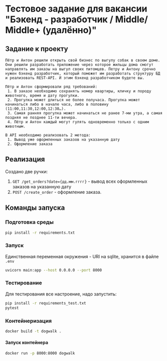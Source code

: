 # Тестовое задание для вакансии "Бэкенд - разработчик / Middle/ Middle+ (удалённо)"

## Задание к проекту
```text
Пётр и Антон решили открыть свой бизнес по выгулу собак в своем доме. Они решили разработать приложение через которое жильцы дома смогут направлять им заказы на выгул своих питомцев. Петру и Антону срочно нужен бэкенд разработчик, который поможет им разработать структуру БД и реализовать REST-API. И этим бэкенд разработчиком будете вы. 

Пётр и Антон сформировали ряд требований:
 1. В заказе необходимо сохранять номер квартиры, кличку и породу животного, время и дату прогулки. 
 2. Прогулка может длиться не более получаса. Прогулка может начинаться либо в начале часа, либо в половину (11:00,11:30,12:00,12:30…). 
 3. Самая ранняя прогулка может начинаться не ранее 7-ми утра, а самая поздняя не позднее 11-ти вечера. 
 4. Пётр и Антон каждый могут гулять одновременно только с одним животным. 

В API необходимо реализовать 2 метода:
 1. Вывод уже оформленных заказов на указанную дату
 2. Оформление заказа
```

## Реализация
Создано две ручки:
1. `GET /get_orders?date={дд.мм.гггг}` - вывод всех оформленных заказов на указанную дату
2. `POST /create_order` - оформление заказа.

## Команды запуска
### Подготовка среды
```bash
pip install -r requirements.txt
```

### Запуск
Единственная переменная окружения - URI на sqlite, хранится в файле `.env`
```bash
uvicorn main:app --host 0.0.0.0 --port 8000
```

### Тестирование
Для тестирования все настроение, надо запустить:
```bash
pip install -r requirements_test.txt
pytest
```

### Контейнеризация
```bash
docker build -t dogwalk .
```

#### Запуск контейнера
```bash
docker run -p 8000:8000 dogwalk
```